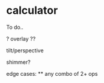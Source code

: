 # calculator

To do..

? overlay ??

tilt/perspective

shimmer?

edge cases:
\*\*
any combo of 2+ ops
